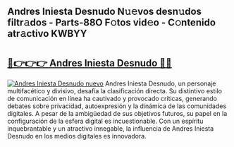 ## Andres Iniesta Desnudo N𝚞𝚎vos desn𝚞dos filtr𝚊dos - Parts-88O F𝚘tos vid𝚎o - C𝚘ntenido atr𝚊ctivo KWBYY

# <h2><a href="http://mbckny.tromn.icu/?c=Andres+Iniesta+Desnudo">🔗👉👉👉 Andres Iniesta Desnudo 🔗🔗</a></h2>

[![Andres Iniesta Desnudo nuevo](https://i.imgur.com/pEAQMta.gif)](http://mbckny.tromn.icu/?c=Andres+Iniesta+Desnudo)
Andres Iniesta Desnudo, un personaje multifacético y divisivo, desafía la clasificación directa. Su distintivo estilo de comunicación en línea ha cautivado y provocado críticas, generando debates sobre privacidad, autoexpresión y la dinámica de las comunidades digitales. A pesar de la ambigüedad de sus objetivos futuros, su papel en la configuración de la esfera digital es incuestionable. Con un espíritu inquebrantable y un atractivo innegable, la influencia de Andres Iniesta Desnudo en los medios digitales es innovadora.
